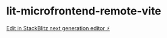 # lit-microfrontend-remote-vite

[Edit in StackBlitz next generation editor ⚡️](https://stackblitz.com/~/github.com/SaravananRajaraman/lit-microfrontend-remote-vite)